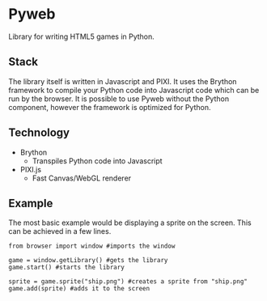 # Pyweb
Library for writing HTML5 games in Python.

## Stack
The library itself is written in Javascript and PIXI. It uses the Brython framework to compile your Python code into Javascript code which can be run by the browser. It is possible to use Pyweb without the Python component, however the framework is optimized for Python. 

## Technology

- Brython
  - Transpiles Python code into Javascript
- PIXI.js
  - Fast Canvas/WebGL renderer

## Example

The most basic example would be displaying a sprite on the screen. This can be achieved in a few lines.

```
from browser import window #imports the window

game = window.getLibrary() #gets the library
game.start() #starts the library

sprite = game.sprite("ship.png") #creates a sprite from "ship.png"
game.add(sprite) #adds it to the screen
```
